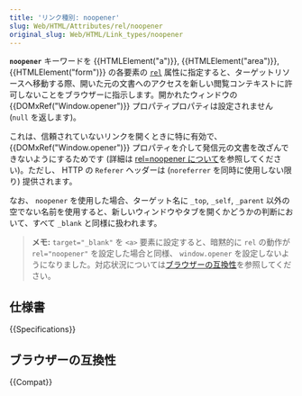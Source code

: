 ```yaml
---
title: 'リンク種別: noopener'
slug: Web/HTML/Attributes/rel/noopener
original_slug: Web/HTML/Link_types/noopener
---
```


**`noopener`** キーワードを {{HTMLElement("a")}}, {{HTMLElement("area")}}, {{HTMLElement("form")}} の各要素の [`rel`](/ja/docs/Web/HTML/Attributes/rel) 属性に指定すると、ターゲットリソースへ移動する際、開いた元の文書へのアクセスを新しい閲覧コンテキストに許可しないことをブラウザーに指示します。開かれたウィンドウの {{DOMxRef("Window.opener")}} プロパティプロパティは設定されません (`null` を返します)。

これは、信頼されていないリンクを開くときに特に有効で、 {{DOMxRef("Window.opener")}} プロパティを介して発信元の文書を改ざんできないようにするためです (詳細は [rel=noopener について](https://mathiasbynens.github.io/rel-noopener/)を参照してください)。ただし、 HTTP の `Referer` ヘッダーは (`noreferrer` を同時に使用しない限り) 提供されます。

なお、 `noopener` を使用した場合、ターゲット名に `_top`, `_self`, `_parent` 以外の空でない名前を使用すると、新しいウィンドウやタブを開くかどうかの判断において、すべて `_blank` と同様に扱われます。

> **メモ:** `target="_blank"` を `<a>` 要素に設定すると、暗黙的に `rel` の動作が `rel="noopener"` を設定した場合と同様、 `window.opener` を設定しないようになりました。対応状況については[ブラウザーの互換性](/ja/docs/Web/HTML/Element/a#browser_compatibility)を参照してください。

## 仕様書

{{Specifications}}

## ブラウザーの互換性

{{Compat}}
